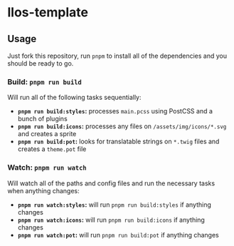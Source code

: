 # llos-template

## Usage

Just fork this repository, run `pnpm` to install all of the dependencies and you should be ready to go.

### Build: `pnpm run build`
Will run all of the following tasks sequentially:
- **`pnpm run build:styles`:** processes `main.pcss` using PostCSS and a bunch of plugins
- **`pnpm run build:icons`:** processes any files on `/assets/img/icons/*.svg` and creates a sprite
- **`pnpm run build:pot`:** looks for translatable strings on `*.twig` files and creates a `theme.pot` file

### Watch: `pnpm run watch`
Will watch all of the paths and config files and run the necessary tasks when anything changes:
- **`pnpm run watch:styles`:** will run `pnpm run build:styles` if anything changes
- **`pnpm run watch:icons`:** will run `pnpm run build:icons` if anything changes
- **`pnpm run watch:pot`:** will run `pnpm run build:pot` if anything changes
